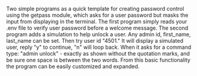 Two simple programs as a quick template for creating password control using the getpass module, which asks for a user password but masks the input from displaying in the terminal.
The first program simply reads your .env file to verify user password before a welcome message.
The second program adds a simulation to help unlock a user. Any admin id, first_name, last_name can be set. Then try user id "4501." It will display a simulated user, reply "y" to continue, "n" will loop back.
When it asks for a command type: "admin unlock" - exactly as shown without the quotation marks, and be sure one space is between the two words.
From this basic functionality the program can be easily customized and expanded.
